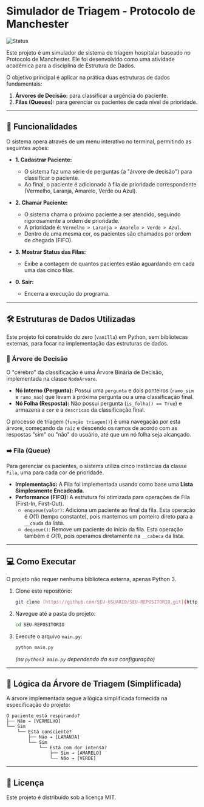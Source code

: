 # Simulador de Triagem - Protocolo de Manchester

![Status](https://img.shields.io/badge/Status-Concluído-brightgreen)

Este projeto é um simulador de sistema de triagem hospitalar baseado no Protocolo de Manchester. Ele foi desenvolvido como uma atividade acadêmica para a disciplina de Estrutura de Dados.

O objetivo principal é aplicar na prática duas estruturas de dados fundamentais:
1.  **Árvores de Decisão:** para classificar a urgência do paciente.
2.  **Filas (Queues):** para gerenciar os pacientes de cada nível de prioridade.

---

## 🚀 Funcionalidades

O sistema opera através de um menu interativo no terminal, permitindo as seguintes ações:

* **1. Cadastrar Paciente:**
    * O sistema faz uma série de perguntas (a "árvore de decisão") para classificar o paciente.
    * Ao final, o paciente é adicionado à fila de prioridade correspondente (Vermelho, Laranja, Amarelo, Verde ou Azul).

* **2. Chamar Paciente:**
    * O sistema chama o próximo paciente a ser atendido, seguindo rigorosamente a ordem de prioridade.
    * A prioridade é: `Vermelho > Laranja > Amarelo > Verde > Azul`.
    * Dentro de uma mesma cor, os pacientes são chamados por ordem de chegada (FIFO).

* **3. Mostrar Status das Filas:**
    * Exibe a contagem de quantos pacientes estão aguardando em cada uma das cinco filas.

* **0. Sair:**
    * Encerra a execução do programa.

---

## 🛠 Estruturas de Dados Utilizadas

Este projeto foi construído do zero (`vanilla`) em Python, sem bibliotecas externas, para focar na implementação das estruturas de dados.

### 🌲 Árvore de Decisão

O "cérebro" da classificação é uma Árvore Binária de Decisão, implementada na classe `NodoArvore`.

* **Nó Interno (Pergunta):** Possui uma `pergunta` e dois ponteiros (`ramo_sim` e `ramo_nao`) que levam à próxima pergunta ou a uma classificação final.
* **Nó Folha (Resposta):** Não possui pergunta (`is_folha() == True`) e armazena a `cor` e a `descricao` da classificação final.

O processo de triagem (`função triagem()`) é uma navegação por esta árvore, começando da `raiz` e descendo os ramos de acordo com as respostas "sim" ou "não" do usuário, até que um nó folha seja alcançado.

### ➡️ Fila (Queue)

Para gerenciar os pacientes, o sistema utiliza cinco instâncias da classe `Fila`, uma para cada cor de prioridade.

* **Implementação:** A Fila foi implementada usando como base uma **Lista Simplesmente Encadeada**.
* **Performance (FIFO):** A estrutura foi otimizada para operações de Fila (First-In, First-Out).
    * `enqueue(valor)`: Adiciona um paciente ao final da fila. Esta operação é $O(1)$ (tempo constante), pois mantemos um ponteiro direto para a `__cauda` da lista.
    * `dequeue()`: Remove um paciente do início da fila. Esta operação também é $O(1)$, pois operamos diretamente na `__cabeca` da lista.

---

## 💻 Como Executar

O projeto não requer nenhuma biblioteca externa, apenas Python 3.

1.  Clone este repositório:
    ```bash
    git clone [https://github.com/SEU-USUARIO/SEU-REPOSITORIO.git](https://github.com/SEU-USUARIO/SEU-REPOSITORIO.git)
    ```
2.  Navegue até a pasta do projeto:
    ```bash
    cd SEU-REPOSITORIO
    ```
3.  Execute o arquivo `main.py`:
    ```bash
    python main.py
    ```
    *(ou `python3 main.py` dependendo da sua configuração)*

---

## 🌳 Lógica da Árvore de Triagem (Simplificada)

A árvore implementada segue a lógica simplificada fornecida na especificação do projeto:

```
O paciente está respirando?
├── Não ➔ [VERMELHO]
└── Sim
    └── Está consciente?
        ├── Não ➔ [LARANJA]
        └── Sim
            └── Está com dor intensa?
                ├── Sim ➔ [AMARELO]
                └── Não ➔ [VERDE]
```

---

## 📄 Licença

Este projeto é distribuído sob a licença MIT.

